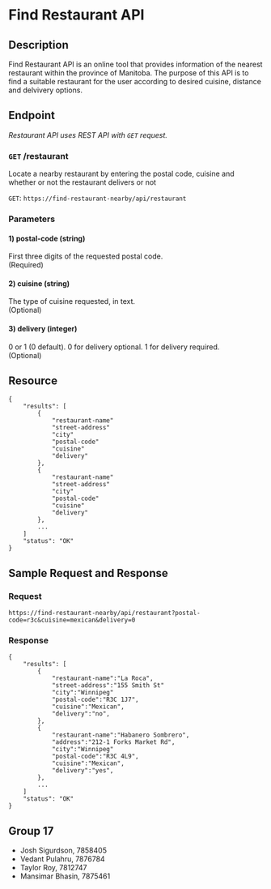 Find Restaurant API
=================

## Description

Find Restaurant API is an online tool that provides information of the nearest restaurant within the province of Manitoba. The purpose of this API is to find a suitable restaurant for the user according to desired cuisine, distance and delvivery options.

## Endpoint

_Restaurant API uses REST API with `GET` request._ 

### `GET` /restaurant 
Locate a nearby restaurant by entering the postal code, cuisine and whether or not the restaurant delivers or not

`GET`: `https://find-restaurant-nearby/api/restaurant`

### Parameters

#### 1) postal-code (string)

First three digits of the requested postal code.
<br>(Required)

#### 2) cuisine (string)

The type of cuisine requested, in text. 
<br>(Optional)

#### 3) delivery (integer)

0 or 1 (0 default). 0 for delivery optional. 1 for delivery required.
<br>(Optional)

## Resource

    {
        "results": [
            {
                "restaurant-name"
                "street-address"
                "city"
                "postal-code"
                "cuisine"
                "delivery"
            },
            {
                "restaurant-name"
                "street-address"
                "city"
                "postal-code"
                "cuisine"
                "delivery"
            },
            ...
        ]
        "status": "OK"
    }

## Sample Request and Response

### Request

`https://find-restaurant-nearby/api/restaurant?postal-code=r3c&cuisine=mexican&delivery=0`

### Response

    {
        "results": [
            {
                "restaurant-name":"La Roca",
                "street-address":"155 Smith St"
                "city":"Winnipeg"
                "postal-code":"R3C 1J7",
                "cuisine":"Mexican",
                "delivery":"no",
            },
            {
                "restaurant-name":"Habanero Sombrero",
                "address":"212-1 Forks Market Rd",
                "city":"Winnipeg"
                "postal-code":"R3C 4L9",
                "cuisine":"Mexican",
                "delivery":"yes",
            },
            ...
        ]
        "status": "OK"
    }


## Group 17
 - Josh Sigurdson, 7858405
 - Vedant Pulahru, 7876784
 - Taylor Roy, 7812747
 - Mansimar Bhasin, 7875461
